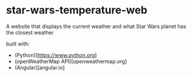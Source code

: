# star-wars-temperature-web
A website that displays the current weather and what Star Wars planet has the closest weather

built with:
- (Python)[https://www.python.org]
- (openWeatherMap API)[openweathermap.org]
- (Angular)[angular.io]